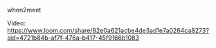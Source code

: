 when2meet 

Video:
https://www.loom.com/share/82e0a621acbe4de3ad1e7a0264ca8273?sid=4721b84b-af7f-476a-b417-45f9166b1083

